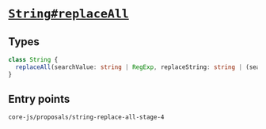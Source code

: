# [`String#replaceAll`](https://github.com/tc39/proposal-string-replace-all)

## Types

```ts
class String {
  replaceAll(searchValue: string | RegExp, replaceString: string | (searchValue, index, this) => string): string;
}
```

## Entry points

```
core-js/proposals/string-replace-all-stage-4
```
